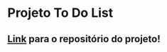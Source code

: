 # Projeto To Do List

## [Link](https://github.com/Lucas-Almeida-SD/Trybe-Projeto_4-Todo_List) para o repositório do projeto!